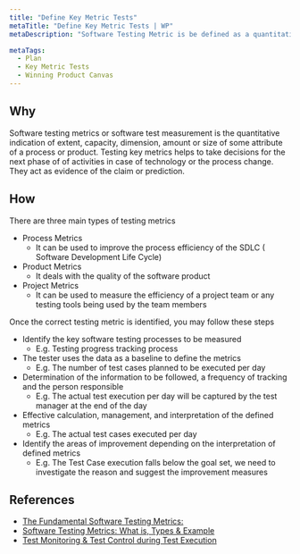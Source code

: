 ```yaml
---
title: "Define Key Metric Tests"
metaTitle: "Define Key Metric Tests | WP"
metaDescription: "Software Testing Metric is be defined as a quantitative measure that helps to estimate the progress, quality, and health of a software testing effort. A Metric defines in quantitative terms the degree to which a system, system component, or process possesses a given attribute. The ideal example to understand metrics would be a weekly mileage of a car compared to its ideal mileage recommended by the manufacturer."

metaTags:
  - Plan
  - Key Metric Tests
  - Winning Product Canvas
---
```



## Why
Software testing metrics or software test measurement is the quantitative indication of extent, capacity, dimension, amount or size of some attribute of a process or product. Testing key metrics helps to take decisions for the next phase of of activities in case of technology or the process change. They act as evidence of the claim or prediction.

## How
There are three main types of testing metrics

- Process Metrics
  - It can be used to improve the process efficiency of the SDLC ( Software Development Life Cycle)
- Product Metrics
  - It deals with the quality of the software product
- Project Metrics
  - It can be used to measure the efficiency of a project team or any testing tools being used by the team members

Once the correct testing metric is identified, you may follow these steps

- Identify the key software testing processes to be measured
  - E.g. Testing progress tracking process
- The tester uses the data as a baseline to define the metrics
  - E.g. The number of test cases planned to be executed per day
- Determination of the information to be followed, a frequency of tracking and the person responsible
  - E.g. The actual test execution per day will be captured by the test manager at the end of the day
- Effective calculation, management, and interpretation of the defined metrics
  - E.g. The actual test cases executed per day
- Identify the areas of improvement depending on the interpretation of defined metrics
  - E.g. The Test Case execution falls below the goal set, we need to investigate the reason and suggest the improvement measures

## References

- [The Fundamental Software Testing Metrics:](https://www.thinksys.com/qa-testing/software-testing-metrics-kpis/)
- [Software Testing Metrics: What is, Types & Example](https://www.guru99.com/software-testing-metrics-complete-tutorial.html#6)
- [Test Monitoring & Test Control during Test Execution](https://www.guru99.com/how-you-can-achieve-project-goals-through-test-monitoring-control.html)
